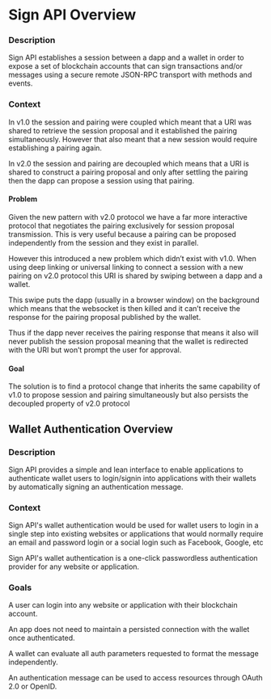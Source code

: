 # Sign API Overview

### Description

Sign API establishes a session between a dapp and a wallet in order to expose a set of blockchain accounts that can sign transactions and/or messages using a secure remote JSON-RPC transport with methods and events.

### Context

In v1.0 the session and pairing were coupled which meant that a URI was shared to retrieve the session proposal and it established the pairing simultaneously. However that also meant that a new session would require establishing a pairing again.

In v2.0 the session and pairing are decoupled which means that a URI is shared to construct a pairing proposal and only after settling the pairing then the dapp can propose a session using that pairing.

#### Problem

Given the new pattern with v2.0 protocol we have a far more interactive protocol that negotiates the pairing exclusively for session proposal transmission. This is very useful because a pairing can be proposed independently from the session and they exist in parallel.

However this introduced a new problem which didn’t exist with v1.0. When using deep linking or universal linking to connect a session with a new pairing on v2.0 protocol this URI is shared by swiping between a dapp and a wallet.

This swipe puts the dapp (usually in a browser window) on the background which means that the websocket is then killed and it can’t receive the response for the pairing proposal published by the wallet.

Thus if the dapp never receives the pairing response that means it also will never publish the session proposal meaning that the wallet is redirected with the URI but won’t prompt the user for approval.

#### Goal

The solution is to find a protocol change that inherits the same capability of v1.0 to propose session and pairing simultaneously but also persists the decoupled property of v2.0 protocol

## Wallet Authentication Overview

### Description

Sign API provides a simple and lean interface to enable applications to authenticate wallet users to login/signin into applications with their wallets by automatically signing an authentication message.

### Context

Sign API's wallet authentication would be used for wallet users to login in a single step into existing websites or applications that would normally require an email and password login or a social login such as Facebook, Google, etc

Sign API's wallet authentication is a one-click passwordless authentication provider for any website or application.

### Goals

A user can login into any website or application with their blockchain account.

An app does not need to maintain a persisted connection with the wallet once authenticated.

A wallet can evaluate all auth parameters requested to format the message independently.

An authentication message can be used to access resources through OAuth 2.0 or OpenID.
